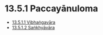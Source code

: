 # 13.5.1 Paccayānuloma

* [13.5.1.1 Vibhaṅgavāra](13.5.1/13.5.1.1.md)
* [13.5.1.2 Saṅkhyāvāra](13.5.1/13.5.1.2.md)
